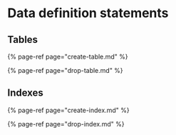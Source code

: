# Data definition statements

## Tables

{% page-ref page="create-table.md" %}

{% page-ref page="drop-table.md" %}

## Indexes

{% page-ref page="create-index.md" %}

{% page-ref page="drop-index.md" %}



